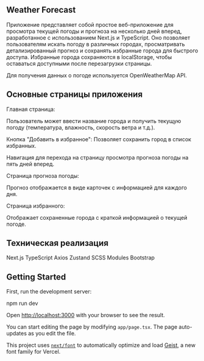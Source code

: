 ## Weather Forecast

Приложение представляет собой простое веб-приложение для просмотра текущей погоды и прогноза на несколько дней вперед, разработанное с использованием Next.js и TypeScript. Оно позволяет пользователям искать погоду в различных городах, просматривать детализированный прогноз и сохранять избранные города для быстрого доступа. Избранные города сохраняются в localStorage, чтобы оставаться доступными после перезагрузки страницы.

Для получения данных о погоде используется OpenWeatherMap API.


## Основные страницы приложения

Главная страница:

Пользователь может ввести название города и получить текущую погоду (температура, влажность, скорость ветра и т.д.).

Кнопка "Добавить в избранное": Позволяет сохранить город в список избранных.

Навигация для перехода на страницу просмотра прогноза погоды на пять дней вперед.

Страница прогноза погоды:

Прогноз отображается в виде карточек с информацией для каждого дня.

Страница избранного:

Отображает сохраненные города с краткой информацией о текущей погоде.


## Техническая реализация

Next.js
TypeScript
Axios
Zustand
SCSS Modules
Bootstrap


## Getting Started

First, run the development server:

npm run dev

Open [http://localhost:3000](http://localhost:3000) with your browser to see the result.

You can start editing the page by modifying `app/page.tsx`. The page auto-updates as you edit the file.

This project uses [`next/font`](https://nextjs.org/docs/app/building-your-application/optimizing/fonts) to automatically optimize and load [Geist](https://vercel.com/font), a new font family for Vercel.
